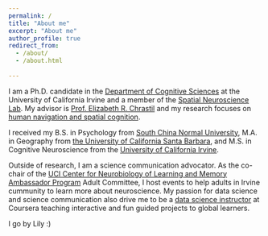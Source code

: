 ```yaml
---
permalink: /
title: "About me"
excerpt: "About me"
author_profile: true
redirect_from: 
  - /about/
  - /about.html
  
---
```


I am a Ph.D. candidate in the [Department of Cognitive Sciences](https://www.cogsci.uci.edu/) at the University of California Irvine and a member of the [Spatial Neuroscience Lab](https://faculty.sites.uci.edu/spatialneuro/lab-members/). My advisor is [Prof. Elizabeth R. Chrastil](https://faculty.sites.uci.edu/spatialneuro/) and my research focuses on [human navigation and spatial cognition](https://lilianyou.github.io/portfolio/).

I received my B.S. in Psychology from [South China Normal University](http://psy.scnu.edu.cn/english/), M.A. in Geography from [the University of California Santa Barbara](https://geog.ucsb.edu/), and M.S. in Cognitive Neuroscience from the [University of California Irvine](https://www.cogsci.uci.edu/). 

Outside of research, I am a science communication advocator. As the co-chair of the [UCI Center for Neurobiology of Learning and Memory Ambassador Program](https://cnlm.uci.edu/ambassadors/) Adult Committee, I host events to help adults in Irvine cummunity to learn more about neuroscience. My passion for data science and science communication also drive me to be a [data science instructor](https://www.coursera.org/instructor/you-lilian-cheng) at Coursera teaching interactive and fun guided projects to global learners.

I go by Lily :)
